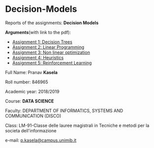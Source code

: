 # Decision-Models

Reports of the assignments: **Decision Models**

**Arguments**(with link to the pdf):
- [Assignment 1: Decision Trees](https://github.com/pkasela/Decision-Models/blob/master/Assignment%201/Assignment1.pdf)
- [Assignment 2: Linear Programming](https://github.com/pkasela/Decision-Models/blob/master/Assignment%202/Assigment2.html)
- [Assignment 3: Non linear optimization](https://github.com/pkasela/Decision-Models/blob/master/Assignment%203/Assignment3.pdf)
- [Assignment 4: Heuristics](https://github.com/pkasela/Decision-Models/blob/master/Assignment%204/Assignment4.pdf)
- [Assignment 5: Reinforcement Learning](https://github.com/pkasela/Decision-Models/blob/master/Assignment%205/Assignment5.pdf)

Full Name: Pranav **Kasela**

Roll number: 846965

Academic year: 2018/2019

Course: **DATA SCIENCE** 

Faculty: DEPARTMENT OF INFORMATICS, SYSTEMS AND COMMUNICATION (DISCO) 

Class: LM-91-Classe delle lauree magistrali in Tecniche e metodi per la societa dell'informazione

e-mail: p.kasela@campus.unimib.it
